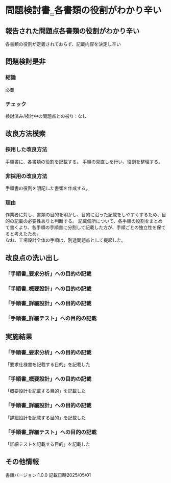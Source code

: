 # 問題検討書‗各書類の役割がわかり辛い

## 報告された問題点各書類の役割がわかり辛い
各書類の役割が定義されておらず、記載内容を決定し辛い

## 問題検討是非
### 結論
必要
### チェック
検討済み/検討中の問題点との被り : なし

## 改良方法模索
### 採用した改良方法
手順書に、各書類の役割を記載する。
手順の見直しを行い、役割を整理する。
### 非採用の改良方法
手順書の役割を明記した書類を作成する。
### 理由
作業者に対し、書類の目的を明かし、目的に沿った記載をしやすくするため、目的の記載の必要性ありと判断する。
記載個所について、各手順の役割をまとめて書くより、各手順の手順書に分割して記載した方が、手順ごとの独立性を保てると考えたため。  
なお、工場設計全体の手順は、別途問題点として提起した。

## 改良点の洗い出し
### 「手順書_要求分析」への目的の記載
### 「手順書_概要設計」への目的の記載
### 「手順書_詳細設計」への目的の記載
### 「手順書_詳細テスト」への目的の記載

## 実施結果
### 「手順書_要求分析」への目的の記載
「要求仕様書を記載する目的」を記載した
### 「手順書_概要設計」への目的の記載
「概要設計を記載する目的」を記載した
### 「手順書_詳細設計」への目的の記載
「詳細設計を記載する目的」を記載した
### 「手順書_詳細テスト」への目的の記載
「詳細テストを記載する目的」を記載した

## その他情報
書類バージョン:1.0.0
記載日時2025/05/01
